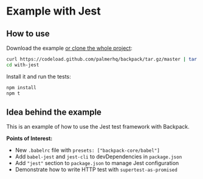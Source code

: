 # Example with Jest

## How to use

Download the example [or clone the whole project](https://github.com/palmerhq/backpack.git):

```bash
curl https://codeload.github.com/palmerhq/backpack/tar.gz/master | tar -xz --strip=2 backpack-master/examples/with-jest
cd with-jest
```

Install it and run the tests:

```bash
npm install
npm t
```

## Idea behind the example

This is an example of how to use the Jest test framework with Backpack.

**Points of Interest:**

* New `.babelrc` file with `presets: ["backpack-core/babel"]`
* Add `babel-jest` and `jest-cli` to devDependencies in `package.json`
* Add `"jest"` section to `package.json` to manage Jest configuration
* Demonstrate how to write HTTP test with `supertest-as-promised`
